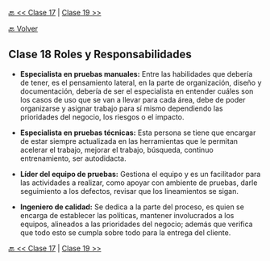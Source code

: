 [🔙 << Clase 17](../17_Class/17_Class.md) | [Clase 19 >>](../19_Class/19_Class.md)

[🔙 Volver](../README.md)

## Clase 18 Roles y Responsabilidades

- **Especialista en pruebas manuales:** Entre las habilidades que debería de tener, es el pensamiento lateral, en la parte de organización, diseño y documentación, debería de ser el especialista en entender cuáles son los casos de uso que se van a llevar para cada área, debe de poder organizarse y asignar trabajo para sí mismo dependiendo las prioridades del negocio, los riesgos o el impacto.

- **Especialista en pruebas técnicas:** Esta persona se tiene que encargar de estar siempre actualizada en las herramientas que le permitan acelerar el trabajo, mejorar el trabajo, búsqueda, continuo entrenamiento, ser autodidacta.

- **Líder del equipo de pruebas:** Gestiona el equipo y es un facilitador para las actividades a realizar, como apoyar con ambiente de pruebas, darle seguimiento a los defectos, revisar que los lineamientos se sigan.

- **Ingeniero de calidad:** Se dedica a la parte del proceso, es quien se encarga de establecer las políticas, mantener involucrados a los equipos, alineados a las prioridades del negocio; además que verifica que todo esto se cumpla sobre todo para la entrega del cliente.




[🔙 << Clase 17](../17_Class/17_Class.md) | [Clase 19 >>](../19_Class/19_Class.md)

